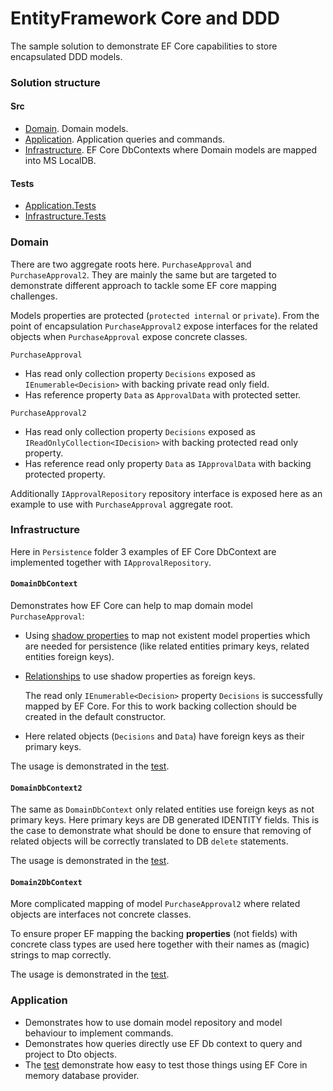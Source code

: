 # EntityFramework Core and DDD

The sample solution to demonstrate EF Core capabilities to store encapsulated DDD models.

### Solution structure

#### Src

* [Domain](/src/Domain). Domain models.
* [Application](/src/Application). Application queries and commands.
* [Infrastructure](/src/Infrastructure). EF Core DbContexts where Domain models are mapped into MS LocalDB.

#### Tests

* [Application.Tests](/tests/Application.Tests)
* [Infrastructure.Tests](/tests/Infrastructure.Tests)

### Domain

There are two aggregate roots here. ``PurchaseApproval`` and ``PurchaseApproval2``.
They are mainly the same but are targeted to demonstrate different approach to tackle some EF core mapping challenges.

Models properties are protected (``protected internal`` or ``private``).
From the point of encapsulation ``PurchaseApproval2`` expose interfaces for the related objects when ``PurchaseApproval`` expose concrete classes.

``PurchaseApproval``

* Has read only collection property ``Decisions`` exposed as ``IEnumerable<Decision>`` with backing private read only field.
* Has reference property ``Data`` as ``ApprovalData`` with protected setter.

``PurchaseApproval2``

* Has read only collection property ``Decisions`` exposed as ``IReadOnlyCollection<IDecision>`` with backing protected read only property.
* Has reference read only property ``Data`` as ``IApprovalData`` with backing protected property.

Additionally ``IApprovalRepository`` repository interface is exposed here as an example to use with ``PurchaseApproval`` aggregate root.

### Infrastructure

Here in ``Persistence`` folder 3 examples of EF Core DbContext are implemented together with ``IApprovalRepository``.

#### ``DomainDbContext``

Demonstrates how EF Core can help to map domain model ``PurchaseApproval``:

* Using [shadow properties](https://docs.microsoft.com/en-us/ef/core/modeling/shadow-properties) to map not existent model properties which are needed for persistence (like related entities primary keys, related entities foreign keys).
* [Relationships](https://docs.microsoft.com/en-us/ef/core/modeling/relationships) to use shadow properties as foreign keys.

  The read only ``IEnumerable<Decision>`` property ``Decisions`` is successfully mapped by EF Core. For this to work backing collection should be created in the default constructor.

* Here related objects (``Decisions`` and ``Data``) have foreign keys as their primary keys.

The usage is demonstrated in the [test](/tests/Infrastructure.Tests/Persistence/ApprovalPersistenceTest.cs).

#### ``DomainDbContext2``

The same as ``DomainDbContext`` only related entities use foreign keys as not primary keys. Here primary keys are DB generated IDENTITY fields. This is the case to demonstrate what should be done to ensure that removing of related objects will be correctly translated to DB ``delete`` statements.

The usage is demonstrated in the [test](/tests/Infrastructure.Tests/Persistence/ApprovalPersistence2Test.cs).

#### ``Domain2DbContext``

More complicated mapping of model ``PurchaseApproval2`` where related objects are interfaces not concrete classes.

To ensure proper EF mapping the backing **properties** (not fields) with concrete class types are used here together with their names as (magic) strings to map correctly.

The usage is demonstrated in the [test](/tests/Infrastructure.Tests/Persistence/Approval2PersistenceTest.cs).

### Application

* Demonstrates how to use domain model repository and model behaviour to implement commands.
* Demonstrates how queries directly use EF Db context to query and project to Dto objects.
* The [test](/tests/Application.Tests/QueriesTest.cs) demonstrate how easy to test those things using EF Core in memory database provider.